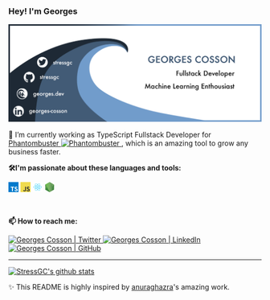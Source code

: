 ### Hey! I'm Georges

<img src="https://raw.githubusercontent.com/stressGC/stressGC/master/assets/banner.png" />

🔭 I’m currently working as TypeScript Fullstack Developer for <a href="https://phantombuster.com">
	Phantombuster
	<img alt="Phantombuster" width="20px" src="https://blogdummi.fr/wp-content/uploads/2019/03/favicon-phantombuster.png" />
</a>, which is an amazing tool to grow any business faster.

**🛠️I'm passionate about these languages and tools:**

<code><img height="20" src="https://raw.githubusercontent.com/github/explore/80688e429a7d4ef2fca1e82350fe8e3517d3494d/topics/typescript/typescript.png"></code>
<code><img height="20" src="https://raw.githubusercontent.com/github/explore/80688e429a7d4ef2fca1e82350fe8e3517d3494d/topics/javascript/javascript.png"></code>
<code><img height="20" src="https://raw.githubusercontent.com/github/explore/80688e429a7d4ef2fca1e82350fe8e3517d3494d/topics/react/react.png"></code>
<code><img height="20" src="https://raw.githubusercontent.com/github/explore/80688e429a7d4ef2fca1e82350fe8e3517d3494d/topics/nodejs/nodejs.png"></code>    
<!-- use my own images, add gatsby / react-native / python / ML?, remove JS -->

<br/>

**📫 How to reach me:**

<a href="https://twitter.com/stressgc">
	<img alt="Georges Cosson | Twitter" width="21px" src="https://raw.githubusercontent.com/anuraghazra/anuraghazra/master/assets/twitter.svg" />
</a>
<a href="https://www.linkedin.com/in/georges-cosson/">
	<img alt="Georges Cosson | LinkedIn" width="21px" src="https://www.unamur.be/etudes/images/picto/linkedin.png/image_preview" />
</a>
<a href="https://https://github.com/stressGC">
	<img alt="Georges Cosson | GitHub" width="20px" src="https://upload.wikimedia.org/wikipedia/commons/thumb/9/91/Octicons-mark-github.svg/1200px-Octicons-mark-github.svg.png" />
</a>

---

[![StressGC's github stats](https://github-readme-stats.vercel.app/api?username=stressgc&count_private=true&show_icons=true&hide_title=true&hide_rank=true&hide=issues)](https://github.com/stressgc/github-readme-stats)

✨ This README is highly inspired by [anuraghazra](https://github.com/anuraghazra/anuraghazra)'s amazing work.
